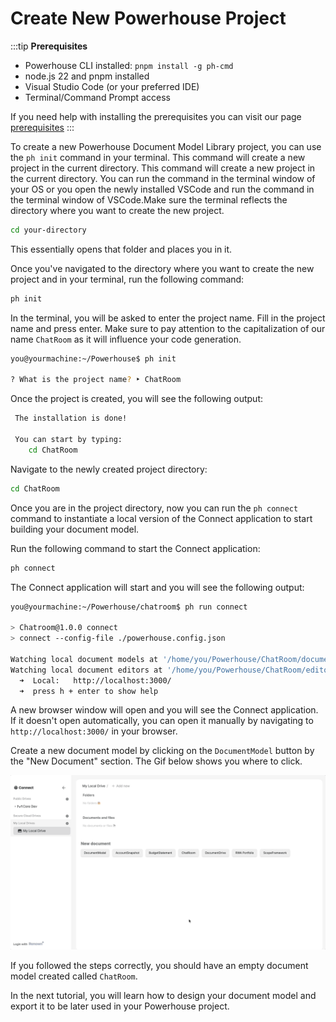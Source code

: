 # Create New Powerhouse Project

:::tip  **Prerequisites**
- Powerhouse CLI installed: `pnpm install -g ph-cmd`
- node.js 22 and pnpm installed
- Visual Studio Code (or your preferred IDE)
- Terminal/Command Prompt access

If you need help with installing the prerequisites you can visit our page [prerequisites](/academy/MasteryTrack/BuilderEnvironment/Prerequisites)
:::

To create a new Powerhouse Document Model Library project, you can use the `ph init` command in your terminal. This command will create a new project in the current directory.
This command will create a new project in the current directory. You can run the command in the terminal window of your OS or you open the newly installed VSCode and run the command in the terminal window of VSCode.Make sure the terminal reflects the directory where you want to create the new project.

```bash
cd your-directory
```
This essentially opens that folder and places you in it.

Once you've navigated to the directory where you want to create the new project and in your terminal, run the following command:

```bash
ph init
```

In the terminal, you will be asked to enter the project name. Fill in the project name and press enter. Make sure to pay attention to the capitalization of our name `ChatRoom` as it will influence your code generation. 

```bash
you@yourmachine:~/Powerhouse$ ph init

? What is the project name? ‣ ChatRoom
```	

Once the project is created, you will see the following output:

```bash
 The installation is done!

 You can start by typing:
    cd ChatRoom
```

Navigate to the newly created project directory:

```bash
cd ChatRoom
```

Once you are in the project directory, now you can run the `ph connect` command to instantiate a local version of the Connect application to start building your document model.

Run the following command to start the Connect application:

```bash
ph connect
```

The Connect application will start and you will see the following output:

```bash
you@yourmachine:~/Powerhouse/chatroom$ ph run connect

> Chatroom@1.0.0 connect
> connect --config-file ./powerhouse.config.json

Watching local document models at '/home/you/Powerhouse/ChatRoom/document-models'...
Watching local document editors at '/home/you/Powerhouse/ChatRoom/editors'...
  ➜  Local:   http://localhost:3000/
  ➜  press h + enter to show help
```

A new browser window will open and you will see the Connect application. If it doesn't open automatically, you can open it manually by navigating to `http://localhost:3000/` in your browser.

Create a new document model by clicking on the `DocumentModel` button by the "New Document" section. The Gif below shows you where to click.

![Create New Document Model](./images/ChatRoomConnectApp.gif)

If you followed the steps correctly, you should have an empty document model created called `ChatRoom`.

In the next tutorial, you will learn how to design your document model and export it to be later used in your Powerhouse project.
